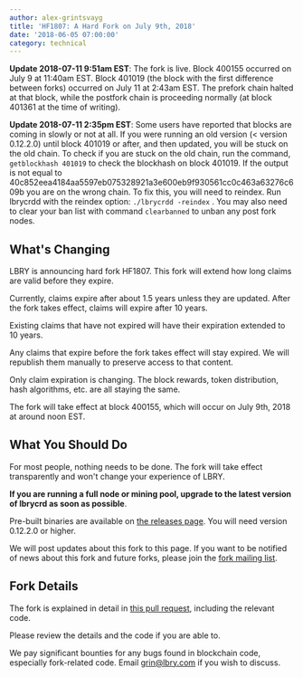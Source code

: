 ```yaml
---
author: alex-grintsvayg
title: 'HF1807: A Hard Fork on July 9th, 2018'
date: '2018-06-05 07:00:00'
category: technical
---
```


**Update 2018-07-11 9:51am EST**: The fork is live. Block 400155 occurred on July 9 at 11:40am EST. Block 401019 (the block with the first difference between forks) occurred on July 11 at 2:43am EST. The prefork chain halted at that block, while the postfork chain is proceeding normally (at block 401361 at the time of writing).

**Update 2018-07-11 2:35pm EST**: Some users have reported that blocks are coming in slowly or not at all. If you were running an old version (< version 0.12.2.0) until block 401019 or after, and then updated, you will be stuck on the old chain. To check if you are stuck on the old chain, run the command, `getblockhash 401019` to check the blockhash on block 401019. If the output is not equal to 40c852eea4184aa5597eb075328921a3e600eb9f930561cc0c463a63276c609b you are on the wrong chain. To fix this, you will need to reindex. Run lbrycrdd with the reindex option: `./lbrycrdd -reindex` . You may also need to clear your ban list with command `clearbanned` to unban any post fork nodes.

## What's Changing

LBRY is announcing hard fork HF1807. This fork will extend how long claims are valid before they expire.

Currently, claims expire after about 1.5 years unless they are updated. After the fork takes effect, claims will expire after 10 years.

Existing claims that have not expired will have their expiration extended to 10 years.

Any claims that expire before the fork takes effect will stay expired. We will republish them manually to preserve access to that content.

Only claim expiration is changing. The block rewards, token distribution, hash algorithms, etc. are all staying the same.

The fork will take effect at block 400155, which will occur on July 9th, 2018 at around noon EST.

## What You Should Do

For most people, nothing needs to be done. The fork will take effect transparently and won't change your experience of LBRY.

**If you are running a full node or mining pool, upgrade to the latest version of lbrycrd as soon as possible**.

Pre-built binaries are available on [the releases page](https://github.com/lbryio/lbrycrd/releases). You will need version 0.12.2.0 or higher.

We will post updates about this fork to this page. If you want to be notified of news about this fork and future forks, please join the [fork mailing list](/forklist).

## Fork Details

The fork is explained in detail in [this pull request](https://github.com/lbryio/lbrycrd/pull/137), including the relevant code.

Please review the details and the code if you are able to.

We pay significant bounties for any bugs found in blockchain code, especially fork-related code. Email grin@lbry.com if you wish to discuss.
